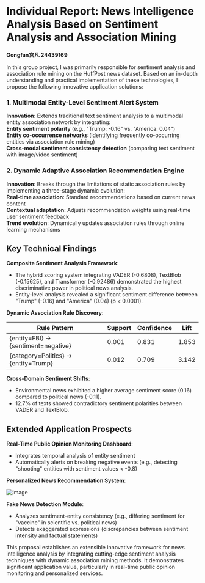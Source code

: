 # Individual Report: News Intelligence Analysis Based on Sentiment Analysis and Association Mining  
**Gongfan宫凡 24439169**

In this group project, I was primarily responsible for sentiment analysis and association rule mining on the HuffPost news dataset. Based on an in-depth understanding and practical implementation of these technologies, I propose the following innovative application solutions:  
### 1. Multimodal Entity-Level Sentiment Alert System  
**Innovation**: Extends traditional text sentiment analysis to a multimodal entity association network by integrating:  
**Entity sentiment polarity** (e.g., "Trump: -0.16" vs. "America: 0.04")  
**Entity co-occurrence networks** (identifying frequently co-occurring entities via association rule mining)  
**Cross-modal sentiment consistency detection** (comparing text sentiment with image/video sentiment)  
### 2. Dynamic Adaptive Association Recommendation Engine  
**Innovation**: Breaks through the limitations of static association rules by implementing a three-stage dynamic evolution:  
**Real-time association**: Standard recommendations based on current news content  
**Contextual adaptation**: Adjusts recommendation weights using real-time user sentiment feedback  
**Trend evolution**: Dynamically updates association rules through online learning mechanisms  

## Key Technical Findings  

**Composite Sentiment Analysis Framework**:  
- The hybrid scoring system integrating VADER (-0.6808), TextBlob (-0.15625), and Transformer (-0.92486) demonstrated the highest discriminative power in political news analysis.  
- Entity-level analysis revealed a significant sentiment difference between "Trump" (-0.16) and "America" (0.04) (p < 0.0001).  

**Dynamic Association Rule Discovery**:  

| Rule Pattern                     | Support | Confidence | Lift |
|----------------------------------|---------|------------|------|
| {entity=FBI} → {sentiment=negative} | 0.001   | 0.831      | 1.853 |
| {category=Politics} → {entity=Trump} | 0.012   | 0.709      | 3.142 |

**Cross-Domain Sentiment Shifts**:  
- Environmental news exhibited a higher average sentiment score (0.16) compared to political news (-0.11).  
- 12.7% of texts showed contradictory sentiment polarities between VADER and TextBlob.  

## Extended Application Prospects  
**Real-Time Public Opinion Monitoring Dashboard**:  
   - Integrates temporal analysis of entity sentiment  
   - Automatically alerts on breaking negative events (e.g., detecting "shooting" entities with sentiment values < -0.8)

**Personalized News Recommendation System**:  

![image](https://github.com/user-attachments/assets/e355ccf2-97a9-4702-a414-22fb097d3a4f)

**Fake News Detection Module**:  
- Analyzes sentiment-entity consistency (e.g., differing sentiment for "vaccine" in scientific vs. political news)  
- Detects exaggerated expressions (discrepancies between sentiment intensity and factual statements)  

This proposal establishes an extensible innovative framework for news intelligence analysis by integrating cutting-edge sentiment analysis techniques with dynamic association mining methods. It demonstrates significant application value, particularly in real-time public opinion monitoring and personalized services.  

